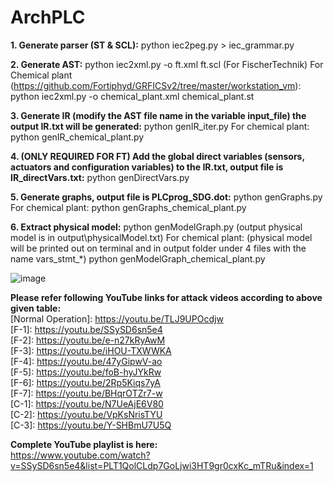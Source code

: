 # ArchPLC

**1. Generate parser (ST & SCL):**
   python iec2peg.py > iec_grammar.py

**2. Generate AST:**
   python iec2xml.py -o ft.xml ft.scl (For FischerTechnik)
   For Chemical plant (https://github.com/Fortiphyd/GRFICSv2/tree/master/workstation_vm):
   python iec2xml.py -o chemical_plant.xml chemical_plant.st

**3. Generate IR (modify the AST file name in the variable input_file) the output IR.txt will be generated:**
   python genIR_iter.py
   For chemical plant:
   python genIR_chemical_plant.py

**4. (ONLY REQUIRED FOR FT) Add the global direct variables (sensors, actuators and configuration variables) to the IR.txt, output file is IR_directVars.txt:**
   python genDirectVars.py

**5. Generate graphs, output file is PLCprog_SDG.dot:**
   python genGraphs.py   
   For chemical plant:
   python genGraphs_chemical_plant.py

**6. Extract physical model:**
   python genModelGraph.py    (output physical model is in output\physicalModel.txt)
   For chemical plant:        (physical model will be printed out on terminal and in output folder under 4 files with the name vars_stmt_*)
   python genModelGraph_chemical_plant.py


![image](https://user-images.githubusercontent.com/102813392/161282691-55d8157d-d184-4af9-9429-02aa3a1743a4.png)

**Please refer following YouTube links for attack videos according to above given table:** </br>
[Normal Operation]: https://youtu.be/TLJ9UPOcdjw </br>
[F-1]: https://youtu.be/SSySD6sn5e4 </br>
[F-2]: https://youtu.be/e-n27kRyAwM </br>
[F-3]: https://youtu.be/iHOU-TXWWKA </br>
[F-4]: https://youtu.be/47yGipwV-ao </br>
[F-5]: https://youtu.be/foB-hyJYkRw </br>
[F-6]: https://youtu.be/2Rp5Kiqs7yA </br>
[F-7]: https://youtu.be/BHqrOTZr7-w </br> 
[C-1]: https://youtu.be/N7UeAjE6V80 </br>
[C-2]: https://youtu.be/VpKsNrisTYU </br>
[C-3]: https://youtu.be/Y-SHBmU7U5Q </br>

**Complete YouTube playlist is here:** </br>
https://www.youtube.com/watch?v=SSySD6sn5e4&list=PLT1QolCLdp7GoLjwi3HT9gr0cxKc_mTRu&index=1
